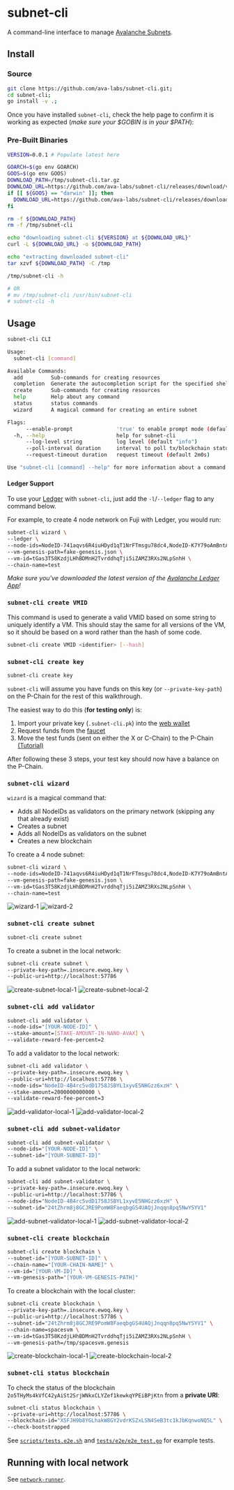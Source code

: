 # subnet-cli

A command-line interface to manage [Avalanche Subnets](https://docs.avax.network/build/tutorials/platform/subnets).

## Install

### Source
```bash
git clone https://github.com/ava-labs/subnet-cli.git;
cd subnet-cli;
go install -v .;
```

Once you have installed `subnet-cli`, check the help page to confirm it is
working as expected (_make sure your $GOBIN is in your $PATH_):

### Pre-Built Binaries
```bash
VERSION=0.0.1 # Populate latest here

GOARCH=$(go env GOARCH)
GOOS=$(go env GOOS)
DOWNLOAD_PATH=/tmp/subnet-cli.tar.gz
DOWNLOAD_URL=https://github.com/ava-labs/subnet-cli/releases/download/v${VERSION}/subnet-cli_${VERSION}_linux_${GOARCH}.tar.gz
if [[ ${GOOS} == "darwin" ]]; then
  DOWNLOAD_URL=https://github.com/ava-labs/subnet-cli/releases/download/v${VERSION}/subnet-cli_${VERSION}_darwin_${GOARCH}.tar.gz
fi

rm -f ${DOWNLOAD_PATH}
rm -f /tmp/subnet-cli

echo "downloading subnet-cli ${VERSION} at ${DOWNLOAD_URL}"
curl -L ${DOWNLOAD_URL} -o ${DOWNLOAD_PATH}

echo "extracting downloaded subnet-cli"
tar xzvf ${DOWNLOAD_PATH} -C /tmp

/tmp/subnet-cli -h

# OR
# mv /tmp/subnet-cli /usr/bin/subnet-cli
# subnet-cli -h
```

## Usage
```bash
subnet-cli CLI

Usage:
  subnet-cli [command]

Available Commands:
  add         Sub-commands for creating resources
  completion  Generate the autocompletion script for the specified shell
  create      Sub-commands for creating resources
  help        Help about any command
  status      status commands
  wizard      A magical command for creating an entire subnet

Flags:
      --enable-prompt              'true' to enable prompt mode (default true)
  -h, --help                       help for subnet-cli
      --log-level string           log level (default "info")
      --poll-interval duration     interval to poll tx/blockchain status (default 1s)
      --request-timeout duration   request timeout (default 2m0s)

Use "subnet-cli [command] --help" for more information about a command.
```

#### Ledger Support
To use your [Ledger](https://www.ledger.com) with `subnet-cli`, just add the
`-l`/`--ledger` flag to any command below.

For example, to create 4 node network on Fuji with Ledger, you would run:
```bash
subnet-cli wizard \
--ledger \
--node-ids=NodeID-741aqvs6R4iuHDyd1qT1NrFTmsgu78dc4,NodeID-K7Y79oAmBntAcdkyY1CLxCim8QuqcZbBp,NodeID-C3EY6u4v7DDi6YEbYf1wmXdvkEFXYuXNW,NodeID-AiLGeqQfh9gZY3Y8wLMD15tuJtsJHq5Qi \
--vm-genesis-path=fake-genesis.json \
--vm-id=tGas3T58KzdjLHhBDMnH2TvrddhqTji5iZAMZ3RXs2NLpSnhH \
--chain-name=test
```

_Make sure you've downloaded the latest version of the
[Avalanche Ledger App](https://docs.avax.network/learn/setup-your-ledger-nano-s-with-avalanche)!_

### `subnet-cli create VMID`

This command is used to generate a valid VMID based on some string to uniquely
identify a VM. This should stay the same for all versions of the VM, so it
should be based on a word rather than the hash of some code.

```bash
subnet-cli create VMID <identifier> [--hash]
```

### `subnet-cli create key`

```bash
subnet-cli create key
```

`subnet-cli` will assume you have funds on this key (or `--private-key-path`) on the P-Chain for the
rest of this walkthrough.

The easiest way to do this (**for testing only**) is:

1) Import your private key (`.subnet-cli.pk`) into the [web wallet](https://wallet.avax.network)
2) Request funds from the [faucet](https://faucet.avax-test.network)
3) Move the test funds (sent on either the X or C-Chain) to the P-Chain [(Tutorial)](https://docs.avax.network/build/tutorials/platform/transfer-avax-between-x-chain-and-p-chain/)

After following these 3 steps, your test key should now have a balance on the
P-Chain.

### `subnet-cli wizard`
`wizard` is a magical command that:
* Adds all NodeIDs as validators on the primary network (skipping any that
  already exist)
* Creates a subnet
* Adds all NodeIDs as validators on the subnet
* Creates a new blockchain

To create a 4 node subnet:

```bash
subnet-cli wizard \
--node-ids=NodeID-741aqvs6R4iuHDyd1qT1NrFTmsgu78dc4,NodeID-K7Y79oAmBntAcdkyY1CLxCim8QuqcZbBp,NodeID-C3EY6u4v7DDi6YEbYf1wmXdvkEFXYuXNW,NodeID-AiLGeqQfh9gZY3Y8wLMD15tuJtsJHq5Qi \
--vm-genesis-path=fake-genesis.json \
--vm-id=tGas3T58KzdjLHhBDMnH2TvrddhqTji5iZAMZ3RXs2NLpSnhH \
--chain-name=test
```

![wizard-1](./img/wizard-1.png)
![wizard-2](./img/wizard-2.png)


### `subnet-cli create subnet`

```bash
subnet-cli create subnet
```

To create a subnet in the local network:

```bash
subnet-cli create subnet \
--private-key-path=.insecure.ewoq.key \
--public-uri=http://localhost:57786
```

![create-subnet-local-1](./img/create-subnet-local-1.png)
![create-subnet-local-2](./img/create-subnet-local-2.png)

### `subnet-cli add validator`

```bash
subnet-cli add validator \
--node-ids="[YOUR-NODE-ID]" \
--stake-amount=[STAKE-AMOUNT-IN-NANO-AVAX] \
--validate-reward-fee-percent=2
```

To add a validator to the local network:

```bash
subnet-cli add validator \
--private-key-path=.insecure.ewoq.key \
--public-uri=http://localhost:57786 \
--node-ids="NodeID-4B4rc5vdD1758JSBYL1xyvE5NHGzz6xzH" \
--stake-amount=2000000000000 \
--validate-reward-fee-percent=3
```

![add-validator-local-1](./img/add-validator-local-1.png)
![add-validator-local-2](./img/add-validator-local-2.png)

### `subnet-cli add subnet-validator`

```bash
subnet-cli add subnet-validator \
--node-ids="[YOUR-NODE-ID]" \
--subnet-id="[YOUR-SUBNET-ID]"
```

To add a subnet validator to the local network:

```bash
subnet-cli add subnet-validator \
--private-key-path=.insecure.ewoq.key \
--public-uri=http://localhost:57786 \
--node-ids="NodeID-4B4rc5vdD1758JSBYL1xyvE5NHGzz6xzH" \
--subnet-id="24tZhrm8j8GCJRE9PomW8FaeqbgGS4UAQjJnqqn8pq5NwYSYV1"
```

![add-subnet-validator-local-1](./img/add-subnet-validator-local-1.png)
![add-subnet-validator-local-2](./img/add-subnet-validator-local-2.png)

### `subnet-cli create blockchain`

```bash
subnet-cli create blockchain \
--subnet-id="[YOUR-SUBNET-ID]" \
--chain-name="[YOUR-CHAIN-NAME]" \
--vm-id="[YOUR-VM-ID]" \
--vm-genesis-path="[YOUR-VM-GENESIS-PATH]"
```

To create a blockchain with the local cluster:

```bash
subnet-cli create blockchain \
--private-key-path=.insecure.ewoq.key \
--public-uri=http://localhost:57786 \
--subnet-id="24tZhrm8j8GCJRE9PomW8FaeqbgGS4UAQjJnqqn8pq5NwYSYV1" \
--chain-name=spacesvm \
--vm-id=tGas3T58KzdjLHhBDMnH2TvrddhqTji5iZAMZ3RXs2NLpSnhH \
--vm-genesis-path=/tmp/spacesvm.genesis
```

![create-blockchain-local-1](./img/create-blockchain-local-1.png)
![create-blockchain-local-2](./img/create-blockchain-local-2.png)

### `subnet-cli status blockchain`

To check the status of the blockchain `2o5THyMs4kVfC42yAiSt2SrjWNkxCLYZef1kewkqYPEiBPjKtn` from a **private URI**:

```bash
subnet-cli status blockchain \
--private-uri=http://localhost:57786 \
--blockchain-id="X5FJH9b8YGLhakW8GY2vdrKSZxLSN4SeB3tc1kJbKqnwoNQ5L" \
--check-bootstrapped
```

See [`scripts/tests.e2e.sh`](scripts/tests.e2e.sh) and [`tests/e2e/e2e_test.go`](tests/e2e/e2e_test.go) for example tests.

## Running with local network

See [`network-runner`](https://github.com/ava-labs/avalanche-network-runner).
